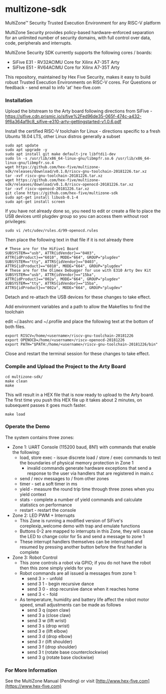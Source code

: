 # multizone-sdk
MultiZone™ Security Trusted Execution Environment for any RISC-V platform

MultiZone Security provides policy-based hardware-enforced separation for an unlimited number of security domains, with full control over data, code, peripherals and interrupts.

MultiZone Security SDK currently supports the following cores / boards:
 - SiFive E31 - RV32ACIMU Core for Xilinx A7-35T Arty
 - SiFIve E51 - RV64ACIMU Core for Xilinx A7-35T Arty

This repository, maintained by Hex Five Security, makes it easy to build robust Trusted Execution Environments on RISC-V cores.
For Questions or feedback - send email to info 'at' hex-five.com

### Installation ###

Upload the bitstream to the Arty board following directions from SiFive - https://sifive.cdn.prismic.io/sifive%2Fed96de35-065f-474c-a432-9f6a364af9c8_sifive-e310-arty-gettingstarted-v1.0.6.pdf

Install the certified RISC-V toolchain for Linux - directions specific to a fresh Ubuntu 18.04 LTS, other Linux distros generally a subset
 ```
 sudo apt update
 sudo apt upgrade -y
 sudo apt install git make default-jre libftdi1-dev
 sudo ln -s /usr/lib/x86_64-linux-gnu/libmpfr.so.6 /usr/lib/x86_64-linux-gnu/libmpfr.so.4
 wget https://github.com/hex-five/multizone-sdk/releases/download/v0.1.0/riscv-gnu-toolchain-20181226.tar.xz
 tar -xvf riscv-gnu-toolchain-20181226.tar.xz
 wget https://github.com/hex-five/multizone-sdk/releases/download/v0.1.0/riscv-openocd-20181226.tar.xz
 tar -xvf riscv-openocd-20181226.tar.xz
 git clone https://github.com/hex-five/multizone-sdk
 sudo apt-get install libusb-0.1-4
 sudo apt-get install screen
```

If you have not already done so, you need to edit or create a file to place the USB devices until plugdev group so you can access them without root privileges:
```
sudo vi /etc/udev/rules.d/99-openocd.rules
```
Then place the following text in that file if it is not already there
```
# These are for the HiFive1 Board
SUBSYSTEM=="usb", ATTR{idVendor}=="0403",
ATTR{idProduct}=="6010", MODE="664", GROUP="plugdev"
SUBSYSTEM=="tty", ATTRS{idVendor}=="0403",
ATTRS{idProduct}=="6010", MODE="664", GROUP="plugdev"
# These are for the Olimex Debugger for use with E310 Arty Dev Kit
SUBSYSTEM=="usb", ATTR{idVendor}=="15ba",
ATTR{idProduct}=="002a", MODE="664", GROUP="plugdev"
SUBSYSTEM=="tty", ATTRS{idVendor}=="15ba",
ATTRS{idProduct}=="002a", MODE="664", GROUP="plugdev"
```
Detach and re-attach the USB devices for these changes to take effect.

Add environment variables and a path to allow the Makefiles to find the toolchain

edit ~/.bashrc and ~/.profile and place the following text at the bottom of both files.
```
export RISCV=/home/<username>/riscv-gnu-toolchain-20181226
export OPENOCD=/home/<username>/riscv-openocd-20181226
export PATH="$PATH:/home/<username>/riscv-gnu-toolchain-20181226/bin"
```
Close and restart the terminal session for these changes to take effect.

### Compile and Upload the Project to the Arty Board ###

```
cd multizone-sdk/
make clean
make
```

This will result in a HEX file that is now ready to upload to the Arty board.  The first time you push this HEX file up it takes about 2 minutes, on subsequent passes it goes much faster.  
```
make load
```

### Operate the Demo ###

The system contains three zones:
 - Zone 1: UART Console (115200 baud, 8N1) with commands that enable the following:
   - load, store exec - issue discrete load / store / exec commands to test the boundaries of physical memory protection in Zone 1
     - invalid commands generate hardware exceptions that send a response to the user via handlers that are registered in main.c
   - send / recv messages to / from other zones
   - timer - set a soft timer in ms 
   - yield - measure the round trip time through three zones when you yield context
   - stats - complete a number of yield commands and calculate statistics on performance
   - restart - restart the console
 - Zone 2: LED PWM + Interrupts
   - This Zone is running a modified version of SiFive's coreplexip_welcome demo with trap and emulate functions
   - Buttons 0-2 are mapped to interrupts in this Zone, they will cause the LED to change color for 5s and send a message to zone 1
   - These interrupt handlers themselves can be interrupted and resumed by pressing another button before the first handler is complete
 - Zone 3: Robot Control
   - This zone controls a robot via GPIO; if you do not have the robot then this zone simply yields for you
   - Robot commands are all issued ia messages from zone 1:
     - send 3 > - unfold
     - send 3 1 - begin recursive dance
     - send 3 0 - stop recursive dance when it reaches home
     - send 3 < - fold
   - As temperature, humidity and battery life affect the robot motor speed, small adjustments can be made as follows
     - send 3 q (open claw)
     - send 3 a (close claw)
     - send 3 w (lift wrist)
     - send 3 s (drop wrist)
     - send 3 e (lift elbow)
     - send 3 d (drop elbow)
     - send 3 r (lift shoulder)
     - send 3 f (drop shoulder)
     - send 3 t (rotate base counterclockwise)
     - send 3 g (rotate base clockwise)
  
### For More Information ###

See the MultiZone Manual (Pending) or visit [http://www.hex-five.com](https://www.hex-five.com)